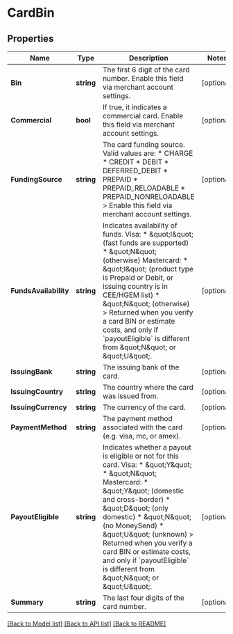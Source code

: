 # CardBin

## Properties

Name | Type | Description | Notes
------------ | ------------- | ------------- | -------------
**Bin** | **string** | The first 6 digit of the card number. Enable this field via merchant account settings. | [optional] 
**Commercial** | **bool** | If true, it indicates a commercial card. Enable this field via merchant account settings. | [optional] 
**FundingSource** | **string** | The card funding source. Valid values are: * CHARGE * CREDIT * DEBIT * DEFERRED_DEBIT * PREPAID * PREPAID_RELOADABLE * PREPAID_NONRELOADABLE &gt; Enable this field via merchant account settings. | [optional] 
**FundsAvailability** | **string** | Indicates availability of funds.  Visa: * \&quot;I\&quot; (fast funds are supported) * \&quot;N\&quot; (otherwise)  Mastercard: * \&quot;I\&quot; (product type is Prepaid or Debit, or issuing country is in CEE/HGEM list) * \&quot;N\&quot; (otherwise) &gt; Returned when you verify a card BIN or estimate costs, and only if &#x60;payoutEligible&#x60; is different from \&quot;N\&quot; or \&quot;U\&quot;. | [optional] 
**IssuingBank** | **string** | The issuing bank of the card. | [optional] 
**IssuingCountry** | **string** | The country where the card was issued from. | [optional] 
**IssuingCurrency** | **string** | The currency of the card. | [optional] 
**PaymentMethod** | **string** | The payment method associated with the card (e.g. visa, mc, or amex). | [optional] 
**PayoutEligible** | **string** | Indicates whether a payout is eligible or not for this card.  Visa: * \&quot;Y\&quot; * \&quot;N\&quot;  Mastercard: * \&quot;Y\&quot; (domestic and cross-border) * \&quot;D\&quot; (only domestic) * \&quot;N\&quot; (no MoneySend) * \&quot;U\&quot; (unknown) &gt; Returned when you verify a card BIN or estimate costs, and only if &#x60;payoutEligible&#x60; is different from \&quot;N\&quot; or \&quot;U\&quot;. | [optional] 
**Summary** | **string** | The last four digits of the card number. | [optional] 

[[Back to Model list]](../README.md#documentation-for-models) [[Back to API list]](../README.md#documentation-for-api-endpoints) [[Back to README]](../README.md)



